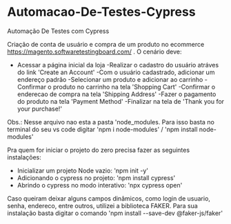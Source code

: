 # Automacao-De-Testes-Cypress
 Automação De Testes com Cypress
 
 Criação de conta de usuário e compra de um produto no ecommerce https://magento.softwaretestingboard.com/ . O cenário deve:

- Acessar a página inicial da loja
-Realizar o cadastro do usuário atráves do link 'Create an Account'
-Com o usuário cadastrado, adicionar um endereço padrão
-Selecionar um produto e adicionar ao carrinho
-Confirmar o produto no carrinho na tela 'Shopping Cart'
-Confirmar o enderecao de compra na tela 'Shipping Address'
-Fazer o pagamento do produto na tela 'Payment Method'
-Finalizar na tela de 'Thank you for your purchase!'

Obs.: Nesse arquivo nao esta a pasta 'node_modules. Para isso basta no terminal do seu vs code digitar 'npm i node-modules' / 'npm install node-modules'

Pra quem for iniciar o projeto do zero precisa fazer as seguintes instalações:

- Inicializar um projeto Node vazio: 'npm init -y'
- Adicionando o cypress no projeto: 'npm install cypress'
- Abrindo o cypress no modo interativo: 'npx cypress open'

Caso queiram deixar alguns campos dinâmicos, como login de usuario, senha, endereco, entre outros, utilizei a biblioteca FAKER. Para sua instalação basta digitar o comando 'npm install --save-dev @faker-js/faker'
